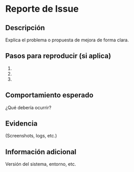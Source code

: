 # Reporte de Issue

## Descripción
Explica el problema o propuesta de mejora de forma clara.

## Pasos para reproducir (si aplica)
1. 
2. 
3. 

## Comportamiento esperado
¿Qué debería ocurrir?

## Evidencia
(Screenshots, logs, etc.)

## Información adicional
Versión del sistema, entorno, etc.
